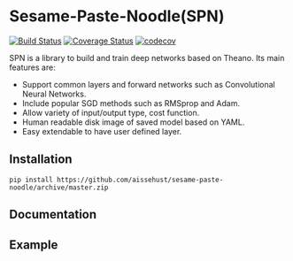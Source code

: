 Sesame-Paste-Noodle(SPN)
===================

[![Build Status](https://travis-ci.org/aissehust/sesame-paste-noodle.svg?branch=master)](https://travis-ci.org/aissehust/sesame-paste-noodle)
[![Coverage Status](https://coveralls.io/repos/github/RainZhang94/sesame-paste-noodle/badge.svg?branch=master)](https://coveralls.io/github/RainZhang94/sesame-paste-noodle?branch=master)
[![codecov](https://codecov.io/gh/RainZhang94/sesame-paste-noodle/branch/master/graph/badge.svg)](https://codecov.io/gh/RainZhang94/sesame-paste-noodle)

SPN is a library to build and train deep networks based on Theano.
Its main features are:

* Support common layers and forward networks such as Convolutional Neural Networks.
* Include popular SGD methods such as RMSprop and Adam.
* Allow variety of input/output type, cost function.
* Human readable disk image of saved model based on YAML.
* Easy extendable to have user defined layer.

Installation
------------

    pip install https://github.com/aissehust/sesame-paste-noodle/archive/master.zip

Documentation
-------------

Example
-------


